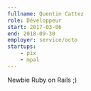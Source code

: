 ```yaml
---
fullname: Quentin Cattez
role: Développeur
start: 2017-03-06
end: 2018-09-30
employer: service/octo
startups:
    - pix
    - mpal
---
```


Newbie Ruby on Rails ;)

